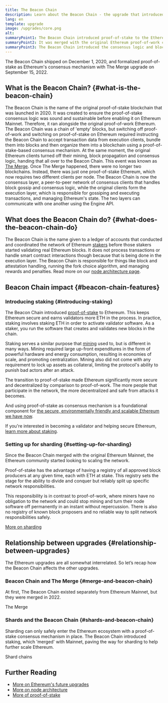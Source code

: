 ```yaml
---
title: The Beacon Chain
description: Learn about the Beacon Chain - the upgrade that introduced proof-of-stake Ethereum.
lang: en
template: upgrade
image: /upgrades/core.png
alt:
summaryPoint1: The Beacon Chain introduced proof-of-stake to the Ethereum ecosystem.
summaryPoint2: It was merged with the original Ethereum proof-of-work chain in September 2022.
summaryPoint3: The Beacon Chain introduced the consensus logic and block gossip protocol which now secures Ethereum.
---
```


<UpgradeStatus isShipped dateKey="page-upgrades:page-upgrades-beacon-date">
  The Beacon Chain shipped on December 1, 2020, and formalized proof-of-stake as Ethereum's consensus mechanism with The Merge upgrade on September 15, 2022.
</UpgradeStatus>

## What is the Beacon Chain? {#what-is-the-beacon-chain}

The Beacon Chain is the name of the original proof-of-stake blockchain that was launched in 2020. It was created to ensure the proof-of-stake consensus logic was sound and sustainable before enabling it on Ethereum Mainnet. Therefore, it ran alongside the original proof-of-work Ethereum. The Beacon Chain was a chain of 'empty' blocks, but switching off proof-of-work and switching on proof-of-stake on Ethereum required instructing the Beacon Chain to accept transaction data from execution clients, bundle them into blocks and then organize them into a blockchain using a proof-of-stake-based consensus mechanism. At the same moment, the original Ethereum clients turned off their mining, block propagation and consensus logic, handing that all over to the Beacon Chain. This event was known as [The Merge](/roadmap/merge/). Once The Merge happened, there were no longer two blockchains. Instead, there was just one proof-of-stake Ethereum, which now requires two different clients per node. The Beacon Chain is now the consensus layer, a peer-to-peer network of consensus clients that handles block gossip and consensus logic, while the original clients form the execution layer, which is responsible for gossiping and executing transactions, and managing Ethereum's state. The two layers can communicate with one another using the Engine API.

## What does the Beacon Chain do? {#what-does-the-beacon-chain-do}

The Beacon Chain is the name given to a ledger of accounts that conducted and coordinated the network of Ethereum [stakers](/staking/) before those stakers started validating real Ethereum blocks. It does not process transactions or handle smart contract interactions though because that is being done in the execution layer.
The Beacon Chain is responsible for things like block and attestation handling, running the fork choice algorithm, and managing rewards and penalties.
Read more on our [node architecture page](/developers/docs/nodes-and-clients/node-architecture/#node-comparison).

## Beacon Chain impact {#beacon-chain-features}

### Introducing staking {#introducing-staking}

The Beacon Chain introduced [proof-of-stake](/developers/docs/consensus-mechanisms/pos/) to Ethereum. This keeps Ethereum secure and earns validators more ETH in the process. In practice, staking involves staking ETH in order to activate validator software. As a staker, you run the software that creates and validates new blocks in the chain.

Staking serves a similar purpose that [mining](/developers/docs/mining/) used to, but is different in many ways. Mining required large up-front expenditures in the form of powerful hardware and energy consumption, resulting in economies of scale, and promoting centralization. Mining also did not come with any requirement to lock up assets as collateral, limiting the protocol's ability to punish bad actors after an attack.

The transition to proof-of-stake made Ethereum significantly more secure and decentralized by comparison to proof-of-work. The more people that participate in the network, the more decentralized and safe from attacks it becomes.

And using proof-of-stake as consensus mechanism is a foundational component for [the secure, environmentally friendly and scalable Ethereum we have now](/roadmap/vision/).

<InfoBanner emoji=":money_bag:">
  If you're interested in becoming a validator and helping secure Ethereum, <a href="/staking/">learn more about staking</a>.
</InfoBanner>

### Setting up for sharding {#setting-up-for-sharding}

Since the Beacon Chain merged with the original Ethereum Mainnet, the Ethereum community started looking to scaling the network.

Proof-of-stake has the advantage of having a registry of all approved block producers at any given time, each with ETH at stake. This registry sets the stage for the ability to divide and conquer but reliably split up specific network responsibilities.

This responsibility is in contrast to proof-of-work, where miners have no obligation to the network and could stop mining and turn their node software off permanently in an instant without repercussion. There is also no registry of known block proposers and no reliable way to split network responsibilities safely.

[More on sharding](/roadmap/danksharding/)

## Relationship between upgrades {#relationship-between-upgrades}

The Ethereum upgrades are all somewhat interrelated. So let’s recap how the Beacon Chain affects the other upgrades.

### Beacon Chain and The Merge {#merge-and-beacon-chain}

At first, The Beacon Chain existed separately from Ethereum Mainnet, but they were merged in 2022.

<ButtonLink to="/roadmap/merge/">
  The Merge
</ButtonLink>

### Shards and the Beacon Chain {#shards-and-beacon-chain}

Sharding can only safely enter the Ethereum ecosystem with a proof-of-stake consensus mechanism in place. The Beacon Chain introduced staking, which 'merged' with Mainnet, paving the way for sharding to help further scale Ethereum.

<ButtonLink to="/roadmap/danksharding/">
  Shard chains
</ButtonLink>

## Further Reading

- [More on Ethereum's future upgrades](/roadmap/vision)
- [More on node architecture](/developers/docs/nodes-and-clients/node-architecture)
- [More of proof-of-stake](/developers/docs/consensus-mechanisms/pos)
